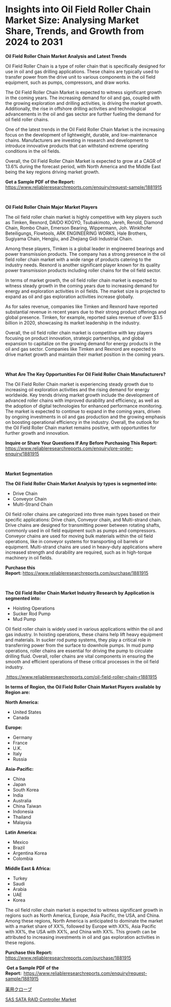 <p><h1>Insights into Oil Field Roller Chain Market Size: Analysing Market Share, Trends, and Growth from 2024 to 2031</h1></p><p><strong>Oil Field Roller Chain Market Analysis and Latest Trends</strong></p>
<p><p>Oil Field Roller Chain is a type of roller chain that is specifically designed for use in oil and gas drilling applications. These chains are typically used to transfer power from the drive unit to various components in the oil field equipment, such as pumps, compressors, and draw works.</p><p>The Oil Field Roller Chain Market is expected to witness significant growth in the coming years. The increasing demand for oil and gas, coupled with the growing exploration and drilling activities, is driving the market growth. Additionally, the rise in offshore drilling activities and technological advancements in the oil and gas sector are further fueling the demand for oil field roller chains.</p><p>One of the latest trends in the Oil Field Roller Chain Market is the increasing focus on the development of lightweight, durable, and low-maintenance chains. Manufacturers are investing in research and development to introduce innovative products that can withstand extreme operating conditions in the oil fields.</p><p>Overall, the Oil Field Roller Chain Market is expected to grow at a CAGR of 13.6% during the forecast period, with North America and the Middle East being the key regions driving market growth.</p></p>
<p><strong>Get a Sample PDF of the Report:&nbsp;</strong> <a href="https://www.reliableresearchreports.com/enquiry/request-sample/1881915">https://www.reliableresearchreports.com/enquiry/request-sample/1881915</a></p>
<p>&nbsp;</p>
<p><strong>Oil Field Roller Chain Major Market Players</strong></p>
<p><p>The oil field roller chain market is highly competitive with key players such as Timken, Rexnord, DAIDO KOGYO, Tsubakimoto, Jereh, Renold, Diamond Chain, Rombo Chain, Emerson Bearing, Wippermann, Joh. Winklhofer Beteiligungs, Flowtools, ARK ENGINEERING WORKS, Hale Brothers, Sugiyama Chain, Hengjiu, and Zhejiang Gidi Industrial Chain.</p><p>Among these players, Timken is a global leader in engineered bearings and power transmission products. The company has a strong presence in the oil field roller chain market with a wide range of products catering to the industry needs. Rexnord is another significant player known for its quality power transmission products including roller chains for the oil field sector.</p><p>In terms of market growth, the oil field roller chain market is expected to witness steady growth in the coming years due to increasing demand for energy and exploration activities in oil fields. The market size is projected to expand as oil and gas exploration activities increase globally.</p><p>As for sales revenue, companies like Timken and Rexnord have reported substantial revenue in recent years due to their strong product offerings and global presence. Timken, for example, reported sales revenue of over $3.5 billion in 2020, showcasing its market leadership in the industry.</p><p>Overall, the oil field roller chain market is competitive with key players focusing on product innovation, strategic partnerships, and global expansion to capitalize on the growing demand for energy products in the oil and gas sector. Companies like Timken and Rexnord are expected to drive market growth and maintain their market position in the coming years.</p></p>
<p>&nbsp;</p>
<p><strong>What Are The Key Opportunities For Oil Field Roller Chain Manufacturers?</strong></p>
<p><p>The Oil Field Roller Chain market is experiencing steady growth due to increasing oil exploration activities and the rising demand for energy worldwide. Key trends driving market growth include the development of advanced roller chains with improved durability and efficiency, as well as the adoption of digital technologies for enhanced performance monitoring. The market is expected to continue to expand in the coming years, driven by ongoing investments in oil and gas production and the growing emphasis on boosting operational efficiency in the industry. Overall, the outlook for the Oil Field Roller Chain market remains positive, with opportunities for further growth and innovation.</p></p>
<p><strong>Inquire or Share Your Questions If Any Before Purchasing This Report:</strong> <a href="https://www.reliableresearchreports.com/enquiry/pre-order-enquiry/1881915">https://www.reliableresearchreports.com/enquiry/pre-order-enquiry/1881915</a></p>
<p>&nbsp;</p>
<p><strong>Market Segmentation</strong></p>
<p><strong>The Oil Field Roller Chain Market Analysis by types is segmented into:</strong></p>
<p><ul><li>Drive Chain</li><li>Conveyor Chain</li><li>Multi-Strand Chain</li></ul></p>
<p><p>Oil field roller chains are categorized into three main types based on their specific applications: Drive chain, Conveyor chain, and Multi-strand chain. Drive chains are designed for transmitting power between rotating shafts, commonly used in oil field equipment such as pumps and compressors. Conveyor chains are used for moving bulk materials within the oil field operations, like in conveyor systems for transporting oil barrels or equipment. Multi-strand chains are used in heavy-duty applications where increased strength and durability are required, such as in high-torque machinery in oil fields.</p></p>
<p><strong>Purchase this Report:&nbsp;</strong><a href="https://www.reliableresearchreports.com/purchase/1881915">https://www.reliableresearchreports.com/purchase/1881915</a></p>
<p>&nbsp;</p>
<p><strong>The Oil Field Roller Chain Market Industry Research by Application is segmented into:</strong></p>
<p><ul><li>Hoisting Operations</li><li>Sucker Rod Pump</li><li>Mud Pump</li></ul></p>
<p><p>Oil field roller chain is widely used in various applications within the oil and gas industry. In hoisting operations, these chains help lift heavy equipment and materials. In sucker rod pump systems, they play a critical role in transferring power from the surface to downhole pumps. In mud pump operations, roller chains are essential for driving the pump to circulate drilling fluid. Overall, roller chains are vital components in ensuring the smooth and efficient operations of these critical processes in the oil field industry.</p></p>
<p><a href="https://www.reliableresearchreports.com/oil-field-roller-chain-r1881915">&nbsp;https://www.reliableresearchreports.com/oil-field-roller-chain-r1881915</a></p>
<p><strong>In terms of Region, the Oil Field Roller Chain Market Players available by Region are:</strong></p>
<p>
    <p> <strong> North America: </strong>
        <ul>
            <li>United States</li>
            <li>Canada</li>
        </ul>
        </p> 
    <p> <strong> Europe: </strong>
        <ul>
            <li>Germany</li>
            <li>France</li>
            <li>U.K.</li>
            <li>Italy</li>
            <li>Russia</li>
        </ul>
        </p> 
    <p> <strong> Asia-Pacific: </strong>
        <ul>
            <li>China</li>
            <li>Japan</li>
            <li>South Korea</li>
            <li>India</li>
            <li>Australia</li>
            <li>China Taiwan</li>
            <li>Indonesia</li>
            <li>Thailand</li>
            <li>Malaysia</li>
        </ul>
        </p> 
    <p> <strong> Latin America: </strong>
        <ul>
            <li>Mexico</li>
            <li>Brazil</li>
            <li>Argentina Korea</li>
            <li>Colombia</li>
        </ul>
        </p> 
    <p> <strong> Middle East & Africa: </strong>
        <ul>
            <li>Turkey</li>
            <li>Saudi</li>
            <li>Arabia</li>
            <li>UAE</li>
            <li>Korea</li>
        </ul>
    </p>
    </p>
<p><p>The oil field roller chain market is expected to witness significant growth in regions such as North America, Europe, Asia Pacific, the USA, and China. Among these regions, North America is anticipated to dominate the market with a market share of XX%, followed by Europe with XX%, Asia Pacific with XX%, the USA with XX%, and China with XX%. This growth can be attributed to increasing investments in oil and gas exploration activities in these regions.</p></p>
<p><strong>Purchase this Report: </strong><a href="https://www.reliableresearchreports.com/purchase/1881915">https://www.reliableresearchreports.com/purchase/1881915</a></p>
<p>&nbsp;<strong>Get a Sample PDF of the Report:&nbsp;&nbsp;</strong><a href="https://www.reliableresearchreports.com/enquiry/request-sample/1881915">https://www.reliableresearchreports.com/enquiry/request-sample/1881915</a></p>
<p><strong></strong></p>
<p><p><a href="https://medium.com/@camerondowd204/%E8%96%AC%E7%94%A8%E3%82%AF%E3%83%AD%E3%83%BC%E3%83%96%E5%B8%82%E5%A0%B4-%E3%82%BF%E3%82%A4%E3%83%97-%E3%82%A2%E3%83%97%E3%83%AA%E3%82%B1%E3%83%BC%E3%82%B7%E3%83%A7%E3%83%B3-%E5%9C%B0%E7%90%86%E3%81%AB%E3%82%88%E3%82%8B%E5%8C%85%E6%8B%AC%E7%9A%84%E3%81%AA%E8%A9%95%E4%BE%A1-52e738f333aa">薬用クローブ</a></p><p><a href="https://medium.com/@guyskiles48/sas-sata-raid-controller-market-report-reveals-the-latest-trends-and-growth-opportunities-of-this-909f856242df">SAS SATA RAID Controller Market</a></p></p>
